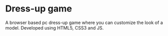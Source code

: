 # Dress-up game

A browser based pc dress-up game where you can customize the look of a model. Developed using HTML5, CSS3 and JS.